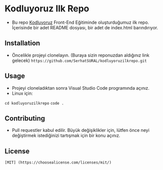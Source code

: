 # Kodluyoruz Ilk Repo
- Bu repo [Kodluyoruz](https://www.kodluyoruz.org/) Front-End Eğitiminde oluşturduğumuz ilk repo. İçerisinde bir adet README dosyası, bir adet de index.html barındırıyor.

## Installation
- Öncelikle projeyi clonelayın. (Buraya sizin reponuzdan aldığınız link gelecek)
``` https://github.com/SerhatSURAL/kodluyoruzilkrepo.git ``` 

## Usage
- Projeyi cloneladıktan sonra Visual Studio Code programında açınız.
- Linux için:

``` cd kodluyoruzilkrepo ``` 
``` code . ``` 

## Contributing
- Pull requestler kabul edilir. Büyük değişiklikler için, lütfen önce neyi değiştirmek istediğinizi tartışmak için bir konu açınız.

## License
``` [MIT] (https://choosealicense.com/licenses/mit/) ``` 

